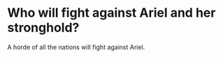 # Who will fight against Ariel and her stronghold?

A horde of all the nations will fight against Ariel.
